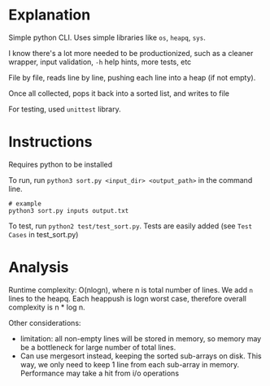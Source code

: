 # Explanation
Simple python CLI. Uses simple libraries like `os`, `heapq`, `sys`.

I know there's a lot more needed to be productionized, such as a cleaner wrapper, input validation, `-h` help hints, more tests, etc

File by file, reads line by line, pushing each line into a heap (if not empty).

Once all collected, pops it back into a sorted list, and writes to file


For testing, used `unittest` library.

# Instructions
Requires python to be installed

To run, run `python3 sort.py <input_dir> <output_path>` in the command line.
```
# example
python3 sort.py inputs output.txt
```

To test, run `python2 test/test_sort.py`. Tests are easily added (see `Test Cases` in test_sort.py)

# Analysis

Runtime complexity: O(nlogn), where n is total number of lines. We add `n` lines to the heapq. Each heappush is logn worst case, therefore overall complexity is n * log n.

Other considerations:
- limitation: all non-empty lines will be stored in memory, so memory may be a bottleneck for large number of total lines. 
- Can use mergesort instead, keeping the sorted sub-arrays on disk. This way, we only need to keep 1 line from each sub-array in memory. Performance may take a hit from i/o operations
